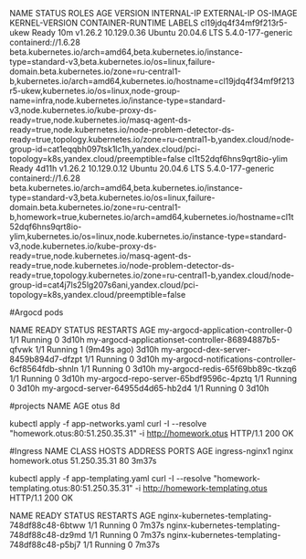 NAME                        STATUS   ROLES    AGE     VERSION   INTERNAL-IP   EXTERNAL-IP   OS-IMAGE             KERNEL-VERSION      CONTAINER-RUNTIME     LABELS
cl19jdq4f34mf9f213r5-ukew   Ready    <none>   10m     v1.26.2   10.129.0.36   <none>        Ubuntu 20.04.6 LTS   5.4.0-177-generic   containerd://1.6.28   beta.kubernetes.io/arch=amd64,beta.kubernetes.io/instance-type=standard-v3,beta.kubernetes.io/os=linux,failure-domain.beta.kubernetes.io/zone=ru-central1-b,kubernetes.io/arch=amd64,kubernetes.io/hostname=cl19jdq4f34mf9f213r5-ukew,kubernetes.io/os=linux,node-group-name=infra,node.kubernetes.io/instance-type=standard-v3,node.kubernetes.io/kube-proxy-ds-ready=true,node.kubernetes.io/masq-agent-ds-ready=true,node.kubernetes.io/node-problem-detector-ds-ready=true,topology.kubernetes.io/zone=ru-central1-b,yandex.cloud/node-group-id=cat1eqqbh097tsk1lc1h,yandex.cloud/pci-topology=k8s,yandex.cloud/preemptible=false
cl1t52dqf6hns9qrt8io-ylim   Ready    <none>   4d11h   v1.26.2   10.129.0.12   <none>        Ubuntu 20.04.6 LTS   5.4.0-177-generic   containerd://1.6.28   beta.kubernetes.io/arch=amd64,beta.kubernetes.io/instance-type=standard-v3,beta.kubernetes.io/os=linux,failure-domain.beta.kubernetes.io/zone=ru-central1-b,homework=true,kubernetes.io/arch=amd64,kubernetes.io/hostname=cl1t52dqf6hns9qrt8io-ylim,kubernetes.io/os=linux,node.kubernetes.io/instance-type=standard-v3,node.kubernetes.io/kube-proxy-ds-ready=true,node.kubernetes.io/masq-agent-ds-ready=true,node.kubernetes.io/node-problem-detector-ds-ready=true,topology.kubernetes.io/zone=ru-central1-b,yandex.cloud/node-group-id=cat4j7ls25lg207s6ani,yandex.cloud/pci-topology=k8s,yandex.cloud/preemptible=false

#Argocd pods

NAME                                                   READY   STATUS    RESTARTS        AGE
my-argocd-application-controller-0                     1/1     Running   0               3d10h
my-argocd-applicationset-controller-86894887b5-qfvwk   1/1     Running   1 (9m49s ago)   3d10h
my-argocd-dex-server-8459b894d7-dfzpt                  1/1     Running   0               3d10h
my-argocd-notifications-controller-6cf8564fdb-shnln    1/1     Running   0               3d10h
my-argocd-redis-65f69bb89c-tkzq6                       1/1     Running   0               3d10h
my-argocd-repo-server-65bdf9596c-4pztq                 1/1     Running   0               3d10h
my-argocd-server-64955d4d65-hb2d4                      1/1     Running   0               3d10h

#projects
NAME   AGE
otus   8d

kubectl apply -f app-networks.yaml
curl -I --resolve "homework.otus:80:51.250.35.31" -i http://homework.otus
HTTP/1.1 200 OK

#Ingress
NAME             CLASS   HOSTS           ADDRESS        PORTS   AGE
ingress-nginx1   nginx   homework.otus   51.250.35.31   80      3m37s

kubectl apply -f app-templating.yaml
curl -I --resolve "homework-templating.otus:80:51.250.35.31" -i http://homework-templating.otus
HTTP/1.1 200 OK

NAME                                           READY   STATUS    RESTARTS   AGE
nginx-kubernetes-templating-748df88c48-6btww   1/1     Running   0          7m37s
nginx-kubernetes-templating-748df88c48-dz9md   1/1     Running   0          7m37s
nginx-kubernetes-templating-748df88c48-p5bj7   1/1     Running   0          7m37s